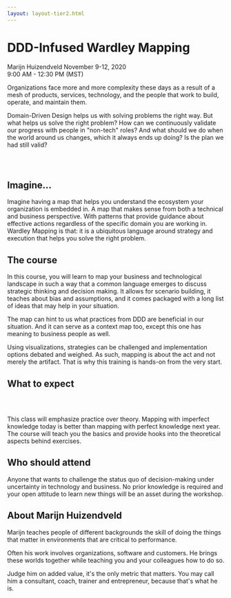 ```yaml
---
layout: layout-tier2.html
---
```

<div class="container section workshop-single-page">
    <div class="row">
      <div class="col-xs-12 col-sm-2">
            <div class="speaker-container">
                <div class="speaker-img marijn-huizendveld keep-color"></div>
                </div>
            </div>
            <div class="col-xs-12 col-sm-8 content">
                <h1>DDD-Infused Wardley Mapping</h1>
                <p><span class="speaker-name">Marijn Huizendveld</span>
                <span class="duration">November 9-12, 2020<br>9:00 AM - 12:30 PM (MST)</span></p>
                <p>Organizations face more and more complexity these days as a result of a mesh of products, services, technology, and the people that work to build, operate, and maintain them.</p>
                <p>Domain-Driven Design helps us with solving problems the right way. But what helps us solve the right problem? How can we continuously validate our progress with people in "non-tech" roles? And what should we do when the world around us changes, which it always ends up doing? Is the plan we had still valid?</p>
                <img src="../img/workshop/Workshop-Marijn-Huizendveld-1.jpg" class="speaker--workshop-content-img" alt="" style="margin-bottom: 30px;" />
                <h2>Imagine...</h2>
                <p>Imagine having a map that helps you understand the ecosystem your organization is embedded in. A map that makes sense from both a technical and business perspective. With patterns that provide guidance about effective actions regardless of the specific domain you are working in. Wardley Mapping is that: it is a ubiquitous language around strategy and execution that helps you solve the right problem.</p>
                <h2>The course</h2>
                <p>In this course, you will learn to map your business and technological landscape in such a way that a common language emerges to discuss strategic thinking and decision making. It allows for scenario building, it teaches about bias and assumptions, and it comes packaged with a long list of ideas that may help in your situation.</p>
                <p>The map can hint to us what practices from DDD are beneficial in our situation. And it can serve as a context map too, except this one has meaning to business people as well.</p>
                <p>Using visualizations, strategies can be challenged and implementation options debated and weighed. As such, mapping is about the act and not merely the artifact. That is why this training is hands-on from the very start.</p>
                <h2>What to expect</h2>
                <img src="../img/workshop/Workshop-Marijn-Huizendveld-2.jpg" class="speaker--workshop-content-img" alt="" style="margin-bottom: 30px;" />
                <p>This class will emphasize practice over theory. Mapping with imperfect knowledge today is better than mapping with perfect knowledge next year. The course will teach you the basics and provide hooks into the theoretical aspects behind exercises.</p>
                <h2>Who should attend</h2>
                <p>Anyone that wants to challenge the status quo of decision-making under uncertainty in technology and business. No prior knowledge is required and your open attitude to learn new things will be an asset during the workshop.</p>
                </p>
                <h2>About Marijn Huizendveld</h2>
                <div class="speaker-img-in-content marijn-huizendveld keep-color"></div>
                <p>Marijn teaches people of different backgrounds the skill of doing the things that matter in environments that are critical to performance.</p>
                <p>Often his work involves organizations, software and customers. He brings these worlds together while teaching you and your colleagues how to do so.</p>
                <p>Judge him on added value, it's the only metric that matters. You may call him a consultant, coach, trainer and entrepreneur, because that's what he is.</p>
            </div>
        </div>
    </div>
</div>
